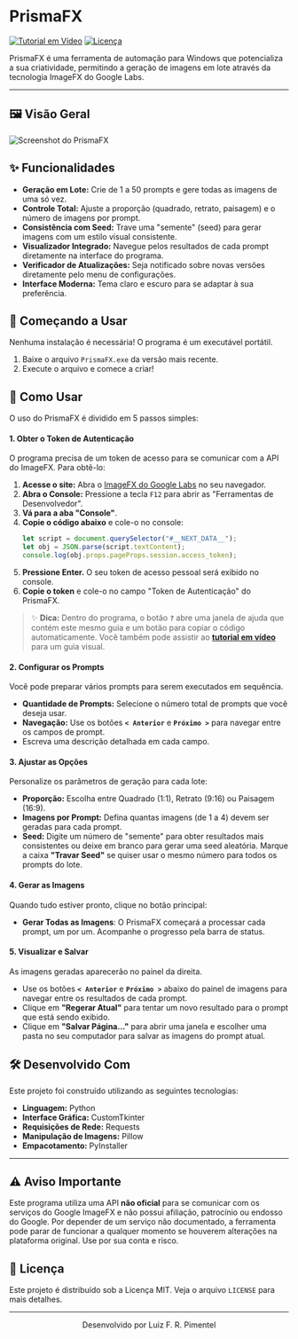 # PrismaFX

[![Tutorial em Vídeo](https://img.shields.io/badge/Tutorial-YouTube-red)](https://www.youtube.com/watch?v=SEU_VIDEO_ID)
[![Licença](https://img.shields.io/badge/licença-MIT-blue.svg)](LICENSE)

PrismaFX é uma ferramenta de automação para Windows que potencializa a sua criatividade, permitindo a geração de imagens em lote através da tecnologia ImageFX do Google Labs.

---

## 🖼️ Visão Geral

![Screenshot do PrismaFX](https://img001.prntscr.com/file/img001/Fwrib_UrRR-F3dgxd_QY0Q.png)

## ✨ Funcionalidades

- **Geração em Lote:** Crie de 1 a 50 prompts e gere todas as imagens de uma só vez.
- **Controle Total:** Ajuste a proporção (quadrado, retrato, paisagem) e o número de imagens por prompt.
- **Consistência com Seed:** Trave uma "semente" (seed) para gerar imagens com um estilo visual consistente.
- **Visualizador Integrado:** Navegue pelos resultados de cada prompt diretamente na interface do programa.
- **Verificador de Atualizações:** Seja notificado sobre novas versões diretamente pelo menu de configurações.
- **Interface Moderna:** Tema claro e escuro para se adaptar à sua preferência.

## 🚀 Começando a Usar

Nenhuma instalação é necessária! O programa é um executável portátil.

1.  Baixe o arquivo `PrismaFX.exe` da versão mais recente.
2.  Execute o arquivo e comece a criar!

## 📖 Como Usar

O uso do PrismaFX é dividido em 5 passos simples:

#### 1. Obter o Token de Autenticação

O programa precisa de um token de acesso para se comunicar com a API do ImageFX. Para obtê-lo:

1.  **Acesse o site:** Abra o [ImageFX do Google Labs](https://labs.google/fx/pt/tools/image-fx) no seu navegador.
2.  **Abra o Console:** Pressione a tecla `F12` para abrir as "Ferramentas de Desenvolvedor".
3.  **Vá para a aba "Console"**.
4.  **Copie o código abaixo** e cole-o no console:
    ```javascript
    let script = document.querySelector("#__NEXT_DATA__");
    let obj = JSON.parse(script.textContent);
    console.log(obj.props.pageProps.session.access_token);
    ```
5.  **Pressione Enter.** O seu token de acesso pessoal será exibido no console.
6.  **Copie o token** e cole-o no campo "Token de Autenticação" do PrismaFX.

> ✨ **Dica:** Dentro do programa, o botão **`?`** abre uma janela de ajuda que contém este mesmo guia e um botão para copiar o código automaticamente. Você também pode assistir ao **[tutorial em vídeo](https://www.youtube.com/watch?v=SEU_VIDEO_ID)** para um guia visual.
#### 2. Configurar os Prompts

Você pode preparar vários prompts para serem executados em sequência.

- **Quantidade de Prompts:** Selecione o número total de prompts que você deseja usar.
- **Navegação:** Use os botões **`< Anterior`** e **`Próximo >`** para navegar entre os campos de prompt.
- Escreva uma descrição detalhada em cada campo.

#### 3. Ajustar as Opções

Personalize os parâmetros de geração para cada lote:

- **Proporção:** Escolha entre Quadrado (1:1), Retrato (9:16) ou Paisagem (16:9).
- **Imagens por Prompt:** Defina quantas imagens (de 1 a 4) devem ser geradas para cada prompt.
- **Seed:** Digite um número de "semente" para obter resultados mais consistentes ou deixe em branco para gerar uma seed aleatória. Marque a caixa **"Travar Seed"** se quiser usar o mesmo número para todos os prompts do lote.

#### 4. Gerar as Imagens

Quando tudo estiver pronto, clique no botão principal:

- **Gerar Todas as Imagens**: O PrismaFX começará a processar cada prompt, um por um. Acompanhe o progresso pela barra de status.

#### 5. Visualizar e Salvar

As imagens geradas aparecerão no painel da direita.

- Use os botões **`< Anterior`** e **`Próximo >`** abaixo do painel de imagens para navegar entre os resultados de cada prompt.
- Clique em **"Regerar Atual"** para tentar um novo resultado para o prompt que está sendo exibido.
- Clique em **"Salvar Página..."** para abrir uma janela e escolher uma pasta no seu computador para salvar as imagens do prompt atual.

## 🛠️ Desenvolvido Com

Este projeto foi construído utilizando as seguintes tecnologias:

* **Linguagem:** Python
* **Interface Gráfica:** CustomTkinter
* **Requisições de Rede:** Requests
* **Manipulação de Imagens:** Pillow
* **Empacotamento:** PyInstaller

---

## ⚠️ Aviso Importante

Este programa utiliza uma API **não oficial** para se comunicar com os serviços do Google ImageFX e não possui afiliação, patrocínio ou endosso do Google. Por depender de um serviço não documentado, a ferramenta pode parar de funcionar a qualquer momento se houverem alterações na plataforma original. Use por sua conta e risco.

## 📜 Licença

Este projeto é distribuído sob a Licença MIT. Veja o arquivo `LICENSE` para mais detalhes.

---

<p align="center">
  Desenvolvido por Luiz F. R. Pimentel
</p>
